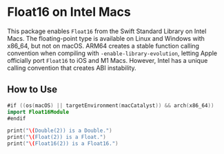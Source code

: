 # Float16 on Intel Macs

This package enables `Float16` from the Swift Standard Library on Intel Macs. The floating-point type is available on Linux and Windows with x86_64, but not on macOS. ARM64 creates a stable function calling convention when compiling with `-enable-library-evolution`, letting Apple officially port `Float16` to iOS and M1 Macs. However, Intel has a unique calling convention that creates ABI instability.

## How to Use

```swift
#if ((os(macOS) || targetEnvironment(macCatalyst)) && arch(x86_64))
import Float16Module
#endif

print("\(Double(2)) is a Double.")
print("\(Float(2)) is a Float.")
print("\(Float16(2)) is a Float16.")
```
